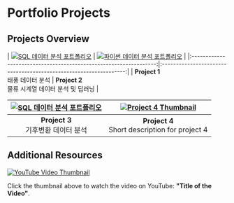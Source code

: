 # Portfolio Projects

## Projects Overview


| [![SQL 데이터 분석 포트폴리오](https://github.com/user-attachments/assets/0f004b3f-1885-4c22-ac38-17e49b546c2e)](https://github.com/boeun-pk/Portfolio/blob/main/SQL/%ED%83%9C%ED%92%8D%20SQL%20%EB%B0%9C%ED%91%9C%20PPT_0620_06.pdf) 
| [![파이썬 데이터 분석 포트폴리오](https://github.com/user-attachments/assets/ce99ce0e-13e7-46cf-ac02-a09b483f273a)](https://github.com/boeun-pk/Portfolio/blob/main/Python/5%EC%A1%B0.pdf) |
|:-----------------------------------------------------------------:|:-----------------------------------------------------------------:|
| **Project 1**<br> 태풍 데이터 분석                      | **Project 2**<br> 물류 시계열 데이터 분석 및 딥러닝                         |


| [![SQL 데이터 분석 포트폴리오](포트폴리오3.png)](공모전3.pdf)  | [![Project 4 Thumbnail](포트폴리오4.png)](link_to_project4.pdf) |
|:----------------------------------------------------------------:|:----------------------------------------------------------------:|
| **Project 3**<br>기후변환 데이터 분석              | **Project 4**<br>Short description for project 4                |

## Additional Resources

[![YouTube Video Thumbnail](https://img.youtube.com/vi/VYIz3FiTFKQ/0.jpg)](https://www.youtube.com/watch?v=0uspCRUdaRk)

Click the thumbnail above to watch the video on YouTube: **"Title of the Video"**.
